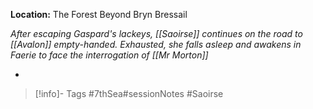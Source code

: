 **Location:** The Forest Beyond Bryn Bressail

*After escaping Gaspard's lackeys, [[Saoirse]] continues on the road to [[Avalon]] empty-handed.  Exhausted, she falls asleep and awakens in Faerie to face the interrogation of [[Mr Morton]]*

- 
> [!info]- Tags
> #7thSea#sessionNotes #Saoirse 

